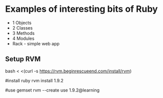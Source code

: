 Examples of interesting bits of Ruby
====================================

* 1 Objects
* 2 Classes
* 3 Methods
* 4 Modules
* Rack - simple web app


Setup RVM
---------

bash < <(curl -s https://rvm.beginrescueend.com/install/rvm)

#install ruby
rvm install 1.9.2

#use gemset
rvm --create use 1.9.2@learning

